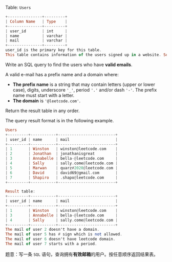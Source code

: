Table: `Users`

```haskell
+---------------+---------+
| Column Name   | Type    |
+---------------+---------+
| user_id       | int     |
| name          | varchar |
| mail          | varchar |
+---------------+---------+
user_id is the primary key for this table.
This table contains information of the users signed up in a website. Some e-mails are invalid.
```
 

Write an SQL query to find the users who have **valid emails**.

A valid e-mail has a prefix name and a domain where: 
- **The prefix name** is a string that may contain letters (upper or lower case), digits, underscore `'_'`, period `'.'` and/or dash `'-'`. The prefix name must start with a letter.
 - **The domain** is `'@leetcode.com'`.

Return the result table in any order.

The query result format is in the following example.

```haskell
Users
+---------+-----------+-------------------------+
| user_id | name      | mail                    |
+---------+-----------+-------------------------+
| 1       | Winston   | winston@leetcode.com    |
| 2       | Jonathan  | jonathanisgreat         |
| 3       | Annabelle | bella-@leetcode.com     |
| 4       | Sally     | sally.come@leetcode.com |
| 5       | Marwan    | quarz#2020@leetcode.com |
| 6       | David     | david69@gmail.com       |
| 7       | Shapiro   | .shapo@leetcode.com     |
+---------+-----------+-------------------------+

Result table:
+---------+-----------+-------------------------+
| user_id | name      | mail                    |
+---------+-----------+-------------------------+
| 1       | Winston   | winston@leetcode.com    |
| 3       | Annabelle | bella-@leetcode.com     |
| 4       | Sally     | sally.come@leetcode.com |
+---------+-----------+-------------------------+
The mail of user 2 doesn't have a domain.
The mail of user 5 has # sign which is not allowed.
The mail of user 6 doesn't have leetcode domain.
The mail of user 7 starts with a period.
```
题意：写一条 `SQL` 语句，查询拥有**有效邮箱**的用户。按任意顺序返回结果表。
